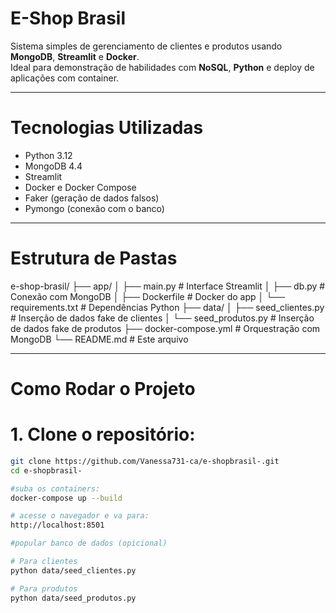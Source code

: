 # E-Shop Brasil

Sistema simples de gerenciamento de clientes e produtos usando **MongoDB**, **Streamlit** e **Docker**.  
Ideal para demonstração de habilidades com **NoSQL**, **Python** e deploy de aplicações com container.

---

# Tecnologias Utilizadas

- Python 3.12
- MongoDB 4.4
- Streamlit
- Docker e Docker Compose
- Faker (geração de dados falsos)
- Pymongo (conexão com o banco)

---

# Estrutura de Pastas

e-shop-brasil/
├── app/
│ ├── main.py # Interface Streamlit
│ ├── db.py # Conexão com MongoDB
│ ├── Dockerfile # Docker do app
│ └── requirements.txt # Dependências Python
├── data/
│ ├── seed_clientes.py # Inserção de dados fake de clientes
│ └── seed_produtos.py # Inserção de dados fake de produtos
├── docker-compose.yml # Orquestração com MongoDB
└── README.md # Este arquivo

---

# Como Rodar o Projeto

# 1. Clone o repositório:
```bash
git clone https://github.com/Vanessa731-ca/e-shopbrasil-.git
cd e-shopbrasil-

#suba os containers:
docker-compose up --build

# acesse o navegador e va para:
http://localhost:8501

#popular banco de dados (opicional)

# Para clientes
python data/seed_clientes.py

# Para produtos
python data/seed_produtos.py
